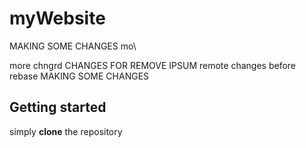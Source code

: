 # myWebsite
MAKING SOME CHANGES mo\


more chngrd
CHANGES FOR REMOVE IPSUM
remote changes before rebase
MAKING SOME CHANGES


## Getting started
simply **clone** the repository

